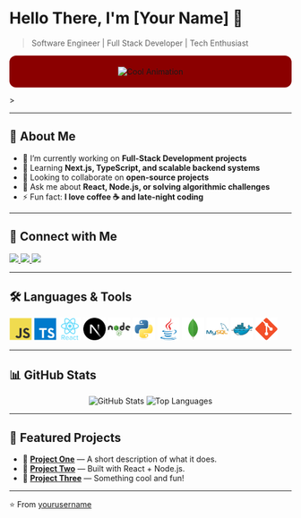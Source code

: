 # Hello There, I'm [Your Name] 👋
> Software Engineer | Full Stack Developer | Tech Enthusiast  

<p align="center" style="background-color:#8B0000; padding:20px; border-radius:12px;">
  <img src="https://media3.giphy.com/media/kjFyZgX4rSZby/giphy.gif" height="300" alt="Cool Animation" />
</p>
>


---

## 🌱 About Me
- 🔭 I’m currently working on **Full-Stack Development projects**
- 🌱 Learning **Next.js, TypeScript, and scalable backend systems**
- 👯 Looking to collaborate on **open-source projects**
- 💬 Ask me about **React, Node.js, or solving algorithmic challenges**
- ⚡ Fun fact: **I love coffee ☕ and late-night coding**

---

## 🔗 Connect with Me
<p align="left">
  <a href="https://linkedin.com/in/yourusername" target="_blank">
    <img src="https://img.shields.io/badge/LinkedIn-0A66C2?style=for-the-badge&logo=linkedin&logoColor=white"/>
  </a>
  <a href="https://twitter.com/yourusername" target="_blank">
    <img src="https://img.shields.io/badge/Twitter-1DA1F2?style=for-the-badge&logo=twitter&logoColor=white"/>
  </a>
  <a href="mailto:your@email.com">
    <img src="https://img.shields.io/badge/Email-D14836?style=for-the-badge&logo=gmail&logoColor=white"/>
  </a>
</p>

---

## 🛠️ Languages & Tools
<p align="left">
  <img src="https://raw.githubusercontent.com/devicons/devicon/master/icons/javascript/javascript-original.svg" width="40" height="40" alt="JavaScript"/>
  <img src="https://raw.githubusercontent.com/devicons/devicon/master/icons/typescript/typescript-original.svg" width="40" height="40" alt="TypeScript"/>
  <img src="https://raw.githubusercontent.com/devicons/devicon/master/icons/react/react-original-wordmark.svg" width="40" height="40" alt="React"/>
  <img src="https://raw.githubusercontent.com/devicons/devicon/master/icons/nextjs/nextjs-original.svg" width="40" height="40" alt="Next.js"/>
  <img src="https://raw.githubusercontent.com/devicons/devicon/master/icons/nodejs/nodejs-original-wordmark.svg" width="40" height="40" alt="Node.js"/>
  <img src="https://raw.githubusercontent.com/devicons/devicon/master/icons/python/python-original.svg" width="40" height="40" alt="Python"/>
  <img src="https://raw.githubusercontent.com/devicons/devicon/master/icons/java/java-original.svg" width="40" height="40" alt="Java"/>
  <img src="https://raw.githubusercontent.com/devicons/devicon/master/icons/mongodb/mongodb-original.svg" width="40" height="40" alt="MongoDB"/>
  <img src="https://raw.githubusercontent.com/devicons/devicon/master/icons/mysql/mysql-original-wordmark.svg" width="40" height="40" alt="MySQL"/>
  <img src="https://raw.githubusercontent.com/devicons/devicon/master/icons/docker/docker-original.svg" width="40" height="40" alt="Docker"/>
  <img src="https://raw.githubusercontent.com/devicons/devicon/master/icons/git/git-original.svg" width="40" height="40" alt="Git"/>
</p>

---

## 📊 GitHub Stats
<p align="center">
  <img src="https://github-readme-stats.vercel.app/api?username=yourusername&show_icons=true&theme=radical" alt="GitHub Stats" height="165"/>
  <img src="https://github-readme-stats.vercel.app/api/top-langs/?username=yourusername&layout=compact&theme=radical" alt="Top Languages" height="165"/>
</p>

---

## 🚀 Featured Projects
- 🔹 [**Project One**](https://github.com/yourusername/project-one) — A short description of what it does.
- 🔹 [**Project Two**](https://github.com/yourusername/project-two) — Built with React + Node.js.
- 🔹 [**Project Three**](https://github.com/yourusername/project-three) — Something cool and fun!

---

⭐️ From [yourusername](https://github.com/yourusername)
